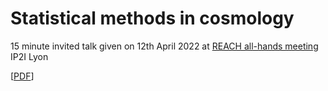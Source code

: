 # Statistical methods in cosmology

15 minute invited talk given on 12th April 2022 at [REACH all-hands meeting](https://www.kicc.cam.ac.uk/events/kavli-science-themed-meetings/observational-and-theoretical-21-cm-cosmology) IP2I Lyon


[[PDF](https://github.com/williamjameshandley/talks/raw/reach_2022/will_handley_reach_2022.pdf)] 
 
